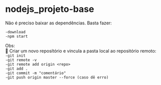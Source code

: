 # nodejs_projeto-base
Não é preciso baixar as dependências. Basta fazer:<br>

`-download`<br>
`-npm start`<br>

Obs: <br> :speech_balloon:
Criar um novo reposítório e vincula a pasta local ao repositório remoto:<br>
`-git init`<br>
`-git remote -v`<br>
`-git remote add origin <repo>`<br>
`-git add .`<br>
`-git commit -m "comentário"`<br>
`-git push origin master --force (caso dê erro)`
